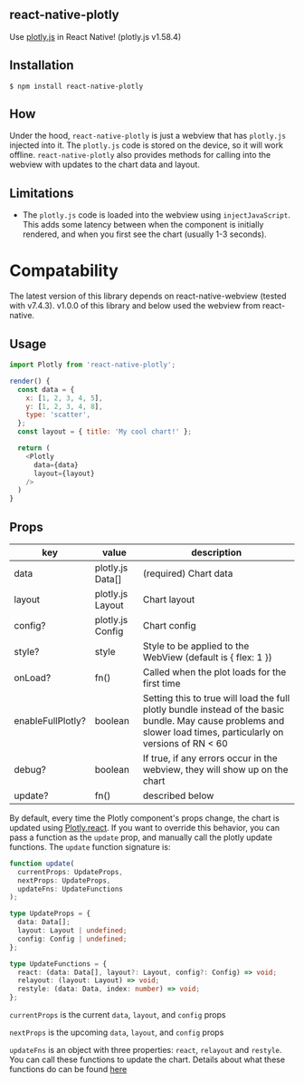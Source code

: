 ## react-native-plotly

Use [plotly.js](https://plot.ly/javascript/) in React Native! (plotly.js v1.58.4)

## Installation

`$ npm install react-native-plotly`

## How

Under the hood, `react-native-plotly` is just a webview that has `plotly.js` injected into it. The `plotly.js` code is stored on the device, so it will work offline. `react-native-plotly` also provides methods for calling into the webview with updates to the chart data and layout.

## Limitations

- The `plotly.js` code is loaded into the webview using `injectJavaScript`. This adds some latency between when the component is initially rendered, and when you first see the chart (usually 1-3 seconds).

# Compatability

The latest version of this library depends on react-native-webview (tested with v7.4.3). v1.0.0 of this library and below used the webview from react-native.

## Usage

```js
import Plotly from 'react-native-plotly';

render() {
  const data = {
    x: [1, 2, 3, 4, 5],
    y: [1, 2, 3, 4, 8],
    type: 'scatter',
  };
  const layout = { title: 'My cool chart!' };

  return (
    <Plotly
      data={data}
      layout={layout}
    />
  )
}
```

## Props

| key               | value            | description                                                                                                                                                      |
| ----------------- | ---------------- | ---------------------------------------------------------------------------------------------------------------------------------------------------------------- |
| data              | plotly.js Data[] | (required) Chart data                                                                                                                                            |
| layout            | plotly.js Layout | Chart layout                                                                                                                                                     |
| config?           | plotly.js Config | Chart config                                                                                                                                                     |
| style?            | style            | Style to be applied to the WebView (default is { flex: 1 })                                                                                                      |
| onLoad?           | fn()             | Called when the plot loads for the first time                                                                                                                    |
| enableFullPlotly? | boolean          | Setting this to true will load the full plotly bundle instead of the basic bundle. May cause problems and slower load times, particularly on versions of RN < 60 |
| debug?            | boolean          | If true, if any errors occur in the webview, they will show up on the chart                                                                                      |
| update?           | fn()             | described below                                                                                                                                                  |

By default, every time the Plotly component's props change, the chart is updated using [Plotly.react](https://plot.ly/javascript/plotlyjs-function-reference/#plotlyreact).
If you want to override this behavior, you can pass a function as the `update` prop, and manually call the plotly update functions. The `update` function signature is:

```ts
function update(
  currentProps: UpdateProps,
  nextProps: UpdateProps,
  updateFns: UpdateFunctions
);

type UpdateProps = {
  data: Data[];
  layout: Layout | undefined;
  config: Config | undefined;
};

type UpdateFunctions = {
  react: (data: Data[], layout?: Layout, config?: Config) => void;
  relayout: (layout: Layout) => void;
  restyle: (data: Data, index: number) => void;
};
```

`currentProps` is the current `data`, `layout`, and `config` props

`nextProps` is the upcoming `data`, `layout`, and `config` props

`updateFns` is an object with three properties: `react`, `relayout` and `restyle`. You can call these functions to update the chart. Details about what these functions do can be found [here](https://plot.ly/javascript/plotlyjs-function-reference/)

